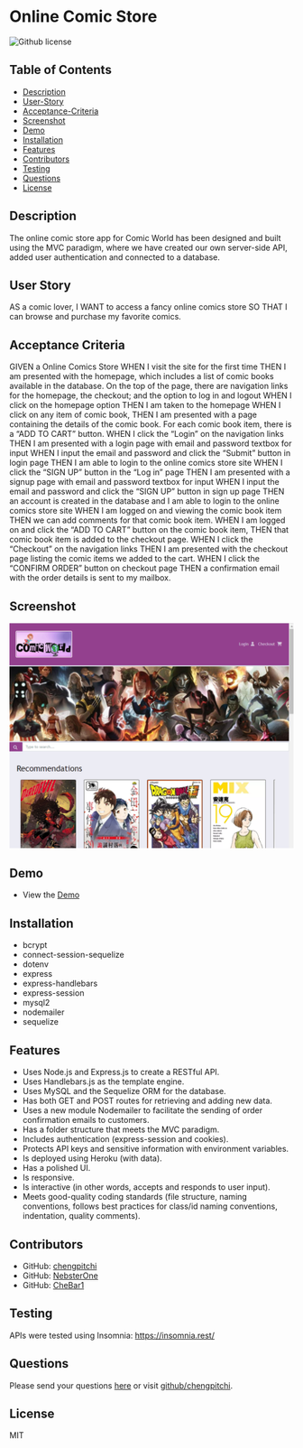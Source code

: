# Online Comic Store
![Github license](https://img.shields.io/badge/license-MIT-blue.svg)

## Table of Contents
* [Description](#description)
* [User-Story](#user-story)
* [Acceptance-Criteria](#acceptance-criteria)
* [Screenshot](#screenshot)
* [Demo](#demo)
* [Installation](#require)
* [Features](#features)
* [Contributors](#contributors)
* [Testing](#testing)
* [Questions](#questions)
* [License](#license)

## Description
The online comic store app for Comic World has been designed and built using the MVC paradigm, where we have created our own server-side API, added user authentication and connected to a database.

## User Story
AS a comic lover, 
I WANT to access a fancy online comics store
SO THAT I can browse and purchase my favorite comics. 

## Acceptance Criteria
GIVEN a Online Comics Store
WHEN I visit the site for the first time
THEN I am presented with the homepage, which includes a list of comic books available in the database. On the top of the page, there are navigation links for the homepage,  the checkout; and the option to log in and logout 
WHEN I click on the homepage option
THEN I am taken to the homepage
WHEN I click on any item of comic book, 
THEN I am presented with a page containing the details of the comic book.  For each comic book item, there is a “ADD TO CART” button.
WHEN I click the “Login” on the navigation links
THEN I am presented with a login page with email and password textbox for input
WHEN I input the email and password and click the “Submit” button in login page
THEN I am able to login to the online comics store site
WHEN I click the “SIGN UP” button in the “Log in” page
THEN I am presented with a signup page with email and password textbox for input
WHEN I input the email and password and click the “SIGN UP” button in sign up page
THEN an account is created in the database and I am able to login to the online comics store site
WHEN I am logged on and viewing the comic book item
THEN we can add comments for that comic book item. 
WHEN I am logged on and click the “ADD TO CART” button on the comic book item, 
THEN that comic book item is added to the checkout page. 
WHEN I click the “Checkout” on the navigation links
THEN I am presented with the checkout page listing the comic items we added to the cart. 
WHEN I click the “CONFIRM ORDER” button on checkout page
THEN a confirmation email with the order details is sent to my mailbox. 


## Screenshot
![ScreenShot](./public/images/ReadmeScreenshot%202022-12-14%20151240.png)

## Demo
* View the [Demo]()

## Installation
* bcrypt
* connect-session-sequelize
* dotenv
* express
* express-handlebars
* express-session
* mysql2
* nodemailer
* sequelize

## Features
* Uses Node.js and Express.js to create a RESTful API.
* Uses Handlebars.js as the template engine.
* Uses MySQL and the Sequelize ORM for the database.
* Has both GET and POST routes for retrieving and adding new data.
* Uses a new module Nodemailer to facilitate the sending of order confirmation emails to customers.
* Has a folder structure that meets the MVC paradigm.
* Includes authentication (express-session and cookies).
* Protects API keys and sensitive information with environment variables.
* Is deployed using Heroku (with data).
* Has a polished UI.
* Is responsive.
* Is interactive (in other words, accepts and responds to user input).
* Meets good-quality coding standards (file structure, naming conventions, follows best practices for class/id naming conventions, indentation, quality comments).

## Contributors
* GitHub: [chengpitchi](https://github.com/chengpitchi)
* GitHub: [NebsterOne](https://github.com/NebsterOne)
* GitHub: [CheBar1](https://github.com/CheBar1)

## Testing
APIs were tested using Insomnia: https://insomnia.rest/ 

## Questions
Please send your questions [here](mailto:findme@gmail.com?subject=[GitHub]%20Dev%20Connect) or visit [github/chengpitchi](https://github.com/chengpitchi).

## License
MIT